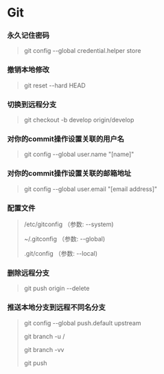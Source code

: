 # Git

### 永久记住密码

> git config --global credential.helper store


### 撤销本地修改

> git reset --hard HEAD


### 切换到远程分支

> git checkout -b develop origin/develop


### 对你的commit操作设置关联的用户名

> git config --global user.name "[name]"

### 对你的commit操作设置关联的邮箱地址

> git config --global user.email "[email address]"


### 配置文件

> /etc/gitconfig  （参数: --system)
>
> ~/.gitconfig  （参数: --global)
>
> .git/config  （参数: --local)

### 删除远程分支 

> git push origin --delete <BranchName>

### 推送本地分支到远程不同名分支

> git config --global push.default upstream
>
> git branch -u <remote>/<branch>
>
> git branch -vv
>
> git push
